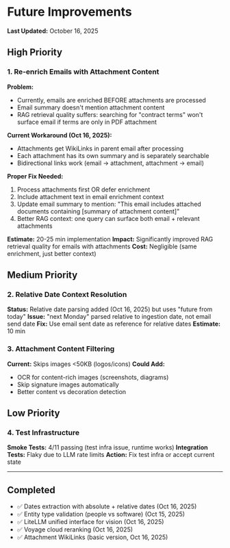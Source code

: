 # Future Improvements

**Last Updated:** October 16, 2025

## High Priority

### 1. Re-enrich Emails with Attachment Content

**Problem:**
- Currently, emails are enriched BEFORE attachments are processed
- Email summary doesn't mention attachment content
- RAG retrieval quality suffers: searching for "contract terms" won't surface email if terms are only in PDF attachment

**Current Workaround (Oct 16, 2025):**
- Attachments get WikiLinks in parent email after processing
- Each attachment has its own summary and is separately searchable
- Bidirectional links work (email → attachment, attachment → email)

**Proper Fix Needed:**
1. Process attachments first OR defer enrichment
2. Include attachment text in email enrichment context
3. Update email summary to mention: "This email includes attached documents containing [summary of attachment content]"
4. Better RAG context: one query can surface both email + relevant attachments

**Estimate:** 20-25 min implementation
**Impact:** Significantly improved RAG retrieval quality for emails with attachments
**Cost:** Negligible (same enrichment, just better context)

## Medium Priority

### 2. Relative Date Context Resolution

**Status:** Relative date parsing added (Oct 16, 2025) but uses "future from today"
**Issue:** "next Monday" parsed relative to ingestion date, not email send date
**Fix:** Use email sent date as reference for relative dates
**Estimate:** 10 min

### 3. Attachment Content Filtering

**Current:** Skips images <50KB (logos/icons)
**Could Add:**
- OCR for content-rich images (screenshots, diagrams)
- Skip signature images automatically
- Better content vs decoration detection

## Low Priority

### 4. Test Infrastructure

**Smoke Tests:** 4/11 passing (test infra issue, runtime works)
**Integration Tests:** Flaky due to LLM rate limits
**Action:** Fix test infra or accept current state

---

## Completed

- ✅ Dates extraction with absolute + relative dates (Oct 16, 2025)
- ✅ Entity type validation (people vs software) (Oct 15, 2025)
- ✅ LiteLLM unified interface for vision (Oct 16, 2025)
- ✅ Voyage cloud reranking (Oct 16, 2025)
- ✅ Attachment WikiLinks (basic version, Oct 16, 2025)
